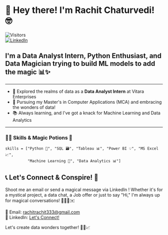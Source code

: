 # 👋 Hey there! I'm Rachit Chaturvedi! 🤓

![Visitors](https://komarev.com/ghpvc/?username=Rachit3&color=green)  
[![LinkedIn](https://img.shields.io/badge/linkedin-%230077B5.svg?style=for-the-badge&logo=linkedin&logoColor=white)](https://www.linkedin.com/in/rachit-chaturvedi-8a442420b/)


## I'm a Data Analyst Intern, Python Enthusiast, and Data Magician trying to build ML models to add the magic 📊✨

---

* 🔭 Explored the realms of data as a **Data Analyst Intern** at Vitara Enterprises
* 🌱 Pursuing my Master's in Computer Applications (MCA) and embracing the wonders of data!
* 📚 Always learning, and I've got a knack for Machine Learning and Data Analytics

---

### 🧙‍♂️ Skills & Magic Potions 🧪

```
skills = ["Python 🐍", "SQL 🗃️", "Tableau 📊", "Power BI 💡", "MS Excel 📈",
          "Machine Learning 🤖", "Data Analytics 📊"]
```


## 📞 Let's Connect & Conspire! 🔮

Shoot me an email or send a magical message via LinkedIn ! Whether it's for a mystical project, a data chat, a Job offer or just to say "Hi," I'm always up for magical conversations! 🧙‍♂️🦉✉️

📧 Email: rachitrachit333@gmail.com  
🔮 LinkedIn: [Let's Connect!](https://www.linkedin.com/in/rachit-chaturvedi-8a442420b/)

Let's create data wonders together! 🌟🔮📈
